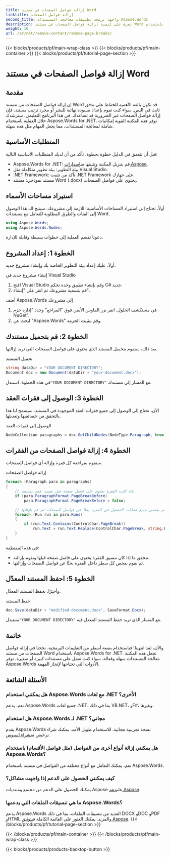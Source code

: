 ```yaml
---
title: إزالة فواصل الصفحات في مستند Word
linktitle: إزالة فواصل الصفحات
second_title: واجهة برمجة تطبيقات معالجة المستندات Aspose.Words
description: تعرف على كيفية إزالة فواصل الصفحات في مستند Word باستخدام Aspose.Words for .NET من خلال دليلنا خطوة بخطوة. قم بتحسين مهاراتك في التعامل مع المستندات.
weight: 10
url: /ar/net/remove-content/remove-page-breaks/
---
```


{{< blocks/products/pf/main-wrap-class >}}
{{< blocks/products/pf/main-container >}}
{{< blocks/products/pf/tutorial-page-section >}}

# إزالة فواصل الصفحات في مستند Word

## مقدمة

إن إزالة فواصل الصفحات من مستند Word قد تكون بالغة الأهمية للحفاظ على تدفق ثابت في النص. سواء كنت تقوم بإعداد مسودة نهائية للنشر أو مجرد ترتيب مستند، فإن إزالة فواصل الصفحات غير الضرورية قد تساعدك. في هذا البرنامج التعليمي، سنرشدك خلال العملية باستخدام Aspose.Words for .NET. توفر هذه المكتبة القوية إمكانيات شاملة لمعالجة المستندات، مما يجعل المهام مثل هذه سهلة.

## المتطلبات الأساسية

قبل أن نتعمق في الدليل خطوة بخطوة، تأكد من أن لديك المتطلبات الأساسية التالية:

-  Aspose.Words for .NET: قم بتنزيل المكتبة وتثبيتها من[إصدارات Aspose](https://releases.aspose.com/words/net/).
- بيئة التطوير: بيئة تطوير متكاملة مثل Visual Studio.
- .NET Framework: تأكد من تثبيت .NET Framework على جهازك.
- مستند نموذجي: مستند Word (.docx) يحتوي على فواصل الصفحات.

## استيراد مساحات الأسماء

أولاً، تحتاج إلى استيراد المساحات الأساسية اللازمة إلى مشروعك. سيتيح لك هذا الوصول إلى الفئات والطرق المطلوبة للتعامل مع مستندات Word.

```csharp
using Aspose.Words;
using Aspose.Words.Nodes;
```

دعونا نقسم العملية إلى خطوات بسيطة وقابلة للإدارة.

## الخطوة 1: إعداد المشروع

أولاً، عليك إعداد بيئة التطوير الخاصة بك وإنشاء مشروع جديد.

إنشاء مشروع جديد في Visual Studio
1. افتح Visual Studio وقم بإنشاء تطبيق وحدة تحكم C# جديد.
2. قم بتسمية مشروعك ثم انقر على "إنشاء".

أضف Aspose.Words إلى مشروعك
1. في مستكشف الحلول، انقر بزر الماوس الأيمن فوق "المراجع" وحدد "إدارة حزم NuGet".
2. ابحث عن "Aspose.Words" وقم بتثبيت الحزمة.

## الخطوة 2: قم بتحميل مستندك

بعد ذلك، سنقوم بتحميل المستند الذي يحتوي على فواصل الصفحات التي تريد إزالتها.

تحميل المستند
```csharp
string dataDir = "YOUR DOCUMENT DIRECTORY"; 
Document doc = new Document(dataDir + "your-document.docx");
```
 في هذه الخطوة، استبدل`"YOUR DOCUMENT DIRECTORY"` مع المسار إلى مستندك.

## الخطوة 3: الوصول إلى فقرات العقد

الآن، نحتاج إلى الوصول إلى جميع فقرات العقد الموجودة في المستند. سيسمح لنا هذا بالتحقق من خصائصها وتعديلها.

الوصول إلى فقرات العقد
```csharp
NodeCollection paragraphs = doc.GetChildNodes(NodeType.Paragraph, true);
```

## الخطوة 4: إزالة فواصل الصفحات من الفقرات

سنقوم بمراجعة كل فقرة وإزالة أي فواصل للصفحات.

إزالة فواصل الصفحات
```csharp
foreach (Paragraph para in paragraphs)
{
    // إذا كانت الفقرة تحتوي على فاصل صفحة قبل تعيينه، فقم بمسحه.
    if (para.ParagraphFormat.PageBreakBefore)
        para.ParagraphFormat.PageBreakBefore = false;

    // قم بفحص جميع عمليات التشغيل في الفقرة بحثًا عن فواصل الصفحات ثم قم بإزالتها.
    foreach (Run run in para.Runs)
    {
        if (run.Text.Contains(ControlChar.PageBreak))
            run.Text = run.Text.Replace(ControlChar.PageBreak, string.Empty);
    }
}
```
في هذه المقتطفة:
- نتحقق ما إذا كان تنسيق الفقرة يحتوي على فاصل صفحة قبلها ونقوم بإزالته.
- ثم نقوم بفحص كل سطر داخل الفقرة بحثًا عن فواصل الصفحات وإزالتها.

## الخطوة 5: احفظ المستند المعدّل

وأخيرًا، نحفظ المستند المعدّل.

حفظ المستند
```csharp
doc.Save(dataDir + "modified-document.docx", SaveFormat.Docx);
```
 يستبدل`"YOUR DOCUMENT DIRECTORY"` مع المسار الذي تريد حفظ المستند المعدل فيه.

## خاتمة

والآن، لقد انتهينا! فباستخدام بضعة أسطر من التعليمات البرمجية، نجحنا في إزالة فواصل الصفحات من مستند Word باستخدام Aspose.Words for .NET. تجعل هذه المكتبة معالجة المستندات سهلة وفعالة. سواء كنت تعمل على مستندات كبيرة أو صغيرة، توفر Aspose.Words الأدوات التي تحتاجها لإنجاز المهمة.

## الأسئلة الشائعة

### هل يمكنني استخدام Aspose.Words مع لغات .NET الأخرى؟
نعم، يدعم Aspose.Words جميع لغات .NET، بما في ذلك VB.NET، وF#، وغيرها.

### هل استخدام Aspose.Words لـ .NET مجاني؟
 يقدم Aspose.Words نسخة تجريبية مجانية. للاستخدام طويل الأمد، يمكنك شراء ترخيص من[شراء اسبوس](https://purchase.aspose.com/buy).

### هل يمكنني إزالة أنواع أخرى من الفواصل (مثل فواصل الأقسام) باستخدام Aspose.Words؟
نعم، يمكنك التعامل مع أنواع مختلفة من الفواصل في مستند باستخدام Aspose.Words.

### كيف يمكنني الحصول على الدعم إذا واجهت مشاكل؟
 يمكنك الحصول على الدعم من مجتمع ومنتديات Aspose على[دعم Aspose](https://forum.aspose.com/c/words/8).

### ما هي تنسيقات الملفات التي يدعمها Aspose.Words؟
يدعم Aspose.Words العديد من تنسيقات الملفات، بما في ذلك DOCX وDOC وPDF وHTML والمزيد. يمكنك العثور على القائمة الكاملة في[توثيق Aspose](https://reference.aspose.com/words/net/).
{{< /blocks/products/pf/tutorial-page-section >}}

{{< /blocks/products/pf/main-container >}}
{{< /blocks/products/pf/main-wrap-class >}}

{{< blocks/products/products-backtop-button >}}
